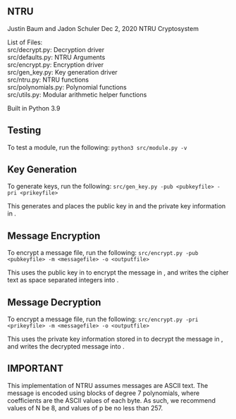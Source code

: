 ## NTRU

Justin Baum and Jadon Schuler
Dec 2, 2020
NTRU Cryptosystem

List of Files:  
src/decrypt.py:         Decryption driver  
src/defaults.py:        NTRU Arguments  
src/encrypt.py:         Encryption driver  
src/gen_key.py:         Key generation driver  
src/ntru.py:            NTRU functions  
src/polynomials.py:     Polynomial functions  
src/utils.py:           Modular arithmetic helper functions  

Built in Python 3.9

## Testing
To test a module, run the following:
`python3 src/module.py -v`

## Key Generation
To generate keys, run the following:
`src/gen_key.py -pub <pubkeyfile> -pri <prikeyfile>`

This generates and places the public key in <pubkeyfile> and the private key
information in <prikeyfile>.

## Message Encryption
To encrypt a message file, run the following:
`src/encrypt.py -pub <pubkeyfile> -m <messagefile> -o <outputfile>`

This uses the public key in <pubkeyfile> to encrypt the message in <messagefile>,
and writes the cipher text as space separated integers into <outputfile>.

## Message Decryption
To encrypt a message file, run the following:
`src/encrypt.py -pri <prikeyfile> -m <messagefile> -o <outputfile>`

This uses the private key information stored in <prikeyfile> to decrypt the
message in <cipherfile>, and writes the decrypted message into <outputfile>.

## IMPORTANT
This implementation of NTRU assumes messages are ASCII text. The message is
encoded using blocks of degree 7 polynomials, where coefficients are the ASCII
values of each byte. As such, we recommend values of N be 8, and values of p be
no less than 257.
